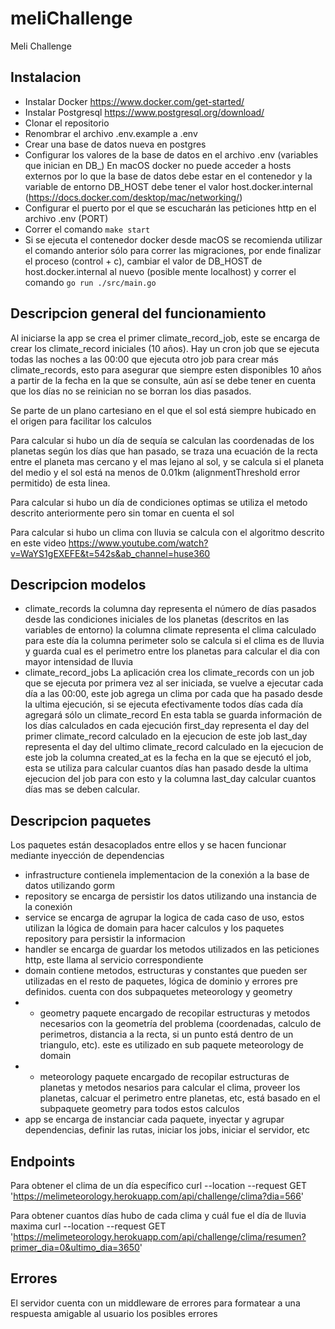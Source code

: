 # meliChallenge
Meli Challenge

## Instalacion
 - Instalar Docker https://www.docker.com/get-started/
 - Instalar Postgresql https://www.postgresql.org/download/
 - Clonar el repositorio
 - Renombrar el archivo .env.example a .env
 - Crear una base de datos nueva en postgres
 - Configurar los valores de la base de datos en el archivo .env (variables que inician en DB_)
   En macOS docker no puede acceder a hosts externos por lo que la base de datos debe estar en el contenedor y la variable de entorno DB_HOST debe tener el valor host.docker.internal (https://docs.docker.com/desktop/mac/networking/)
 - Configurar el puerto por el que se escucharán las peticiones http en el archivo .env (PORT)
 - Correr el comando `make start`
 - Si se ejecuta el contenedor docker desde macOS se recomienda utilizar el comando anterior sólo para correr las migraciones, por ende finalizar el proceso (control + c), cambiar el valor de DB_HOST de host.docker.internal al nuevo (posible mente localhost) y correr el comando `go run ./src/main.go`

## Descripcion general del funcionamiento
Al iniciarse la app se crea el primer climate_record_job, este se encarga de crear los climate_record iniciales (10 años).
Hay un cron job que se ejecuta todas las noches a las 00:00 que ejecuta otro job para crear más climate_records, esto para asegurar que siempre esten disponibles 10 años a partir de la fecha en la que se consulte, aún así se debe tener en cuenta que los días no se reinician no se borran los dias pasados.

Se parte de un plano cartesiano en el que el sol está siempre hubicado en el origen para facilitar los calculos

Para calcular si hubo un día de sequía se calculan las coordenadas de los planetas según los días que han pasado, se traza una ecuación de la recta entre el planeta mas cercano y el mas lejano al sol, y se calcula si el planeta del medio y el sol está na menos de 0.01km (alignmentThreshold error permitido) de esta linea. 

Para calcular si hubo un día de condiciones optimas se utiliza el metodo descrito anteriormente pero sin tomar en cuenta el sol

Para calcular si hubo un clima con lluvia se calcula con el algoritmo descrito en este video https://www.youtube.com/watch?v=WaYS1gEXEFE&t=542s&ab_channel=huse360

## Descripcion modelos

 - climate_records
   la columna day representa el número de días pasados desde las condiciones iniciales de los planetas (descritos en las variables de entorno)
   la columna climate representa el clima calculado para este día
   la columna perimeter solo se calcula si el clima es de lluvia y guarda cual es el perimetro entre los planetas para calcular el dia con mayor intensidad de lluvia
 - climate_record_jobs
   La aplicación crea los climate_records con un job que se ejecuta por primera vez al ser iniciada, se vuelve a ejecutar cada día a las 00:00, este job agrega un clima por cada que ha pasado desde la ultima ejecución, si se ejecuta efectivamente todos días cada día agregará sólo un climate_record
   En esta tabla se guarda información de los días calculados en cada ejecución
   first_day representa el day del primer climate_record calculado en la ejecucion de este job
   last_day representa el day del ultimo climate_record calculado en la ejecucion de este job
   la columna created_at es la fecha en la que se ejecutó el job, esta se utiliza para calcular cuantos días han pasado desde la ultima ejecucion
   del job para con esto y la columna last_day calcular cuantos días mas se deben calcular.

## Descripcion paquetes

Los paquetes están desacoplados entre ellos y se hacen funcionar mediante inyección de dependencias

 - infrastructure contienela implementacion de la conexión a la base de datos utilizando gorm
 - repository se encarga de persistir los datos utilizando una instancia de la conexión
 - service se encarga de agrupar la logica de cada caso de uso, estos utilizan la lógica de domain para hacer calculos y los paquetes repository para persistir la informacion
 - handler se encarga de guardar los metodos utilizados en las peticiones http, este llama al servicio correspondiente
 - domain
   contiene metodos, estructuras y constantes que pueden ser utilizadas en el resto de paquetes, lógica de dominio y errores pre definidos.
   cuenta con dos subpaquetes meteorology y geometry
 - - geometry
     paquete encargado de recopilar estructuras y metodos necesarios con la geometría del problema (coordenadas, calculo de perimetros, distancia a la recta, si un punto está dentro de un triangulo, etc). este es utilizado en sub paquete meteorology de domain
 - - meteorology
     paquete encargado de recopilar estructuras de planetas y metodos nesarios para calcular el clima, proveer los planetas, calcuar el perimetro entre planetas, etc, está basado en el subpaquete geometry para todos estos calculos
 - app se encarga de instanciar cada paquete, inyectar y agrupar dependencias, definir las rutas, iniciar los jobs, iniciar el servidor, etc

## Endpoints

Para obtener el clima de un día específico
curl --location --request GET 'https://melimeteorology.herokuapp.com/api/challenge/clima?dia=566'

Para obtener cuantos días hubo de cada clima y cuál fue el día de lluvia maxima
curl --location --request GET 'https://melimeteorology.herokuapp.com/api/challenge/clima/resumen?primer_dia=0&ultimo_dia=3650'

## Errores
El servidor cuenta con un middleware de errores para formatear a una respuesta amigable al usuario los posibles errores
